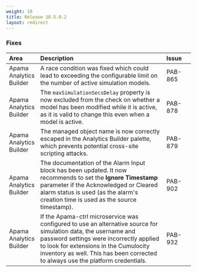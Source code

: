```yaml
---
weight: 10
title: Release 10.5.0.2
layout: redirect
---
```


### Fixes

<table>
<colgroup>
    <col style="width: 15%;">
    <col style="width: 70%;">
    <col style="width: 15%;">
</colgroup>
<thead>
<tr>
<th style="text-align:left">Area</th>
<th style="text-align:left">Description</th>
<th style="text-align:left">Issue</th>
</tr>
</thead>
<tbody>
<tr>
<td style="text-align:left">Apama Analytics Builder</td>
<td style="text-align:left">A race condition was fixed which could lead to exceeding the configurable limit on the number of active simulation models.</td>
<td style="text-align:left">PAB-865</td>
</tr>
<tr>
<td style="text-align:left">Apama Analytics Builder</td>
<td style="text-align:left">The <code>maxSimulationSecsDelay</code> property is now excluded from the check on whether a model has been modified while it is active, as it is valid to change this even when a model is active.</td>
<td style="text-align:left">PAB-878</td>
</tr>
<tr>
<td style="text-align:left">Apama Analytics Builder</td>
<td style="text-align:left">The managed object name is now correctly escaped in the Analytics Builder palette, which prevents potential cross-site scripting attacks.</td>
<td style="text-align:left">PAB-879</td>
</tr>
<tr>
<td style="text-align:left">Apama Analytics Builder</td>
<td style="text-align:left">The documentation of the Alarm Input block has been updated. It now recommends to set the <strong>Ignore Timestamp</strong> parameter if the Acknowledged or Cleared alarm status is used (as the alarm's creation time is used as the source timestamp). </td>
<td style="text-align:left">PAB-902</td>
</tr>
<tr>
<td style="text-align:left">Apama Analytics Builder</td>
<td style="text-align:left">If the Apama-ctrl microservice was configured to use an alternative source for simulation data, the username and password settings were incorrectly applied to look for extensions in the Cumulocity inventory as well. This has been corrected to always use the platform credentials.</td>
<td style="text-align:left">PAB-932</td>
</tr>
</tbody>
</table>





